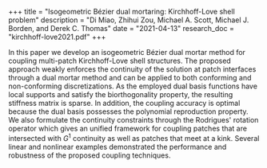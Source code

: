 +++
title = "Isogeometric Bézier dual mortaring: Kirchhoff-Love shell problem"
description = "Di Miao, Zhihui Zou, Michael A. Scott, Michael J. Borden, and Derek C. Thomas"
date = "2021-04-13"
research_doc = "kirchhoff-love2021.pdf"
+++

  In this paper we develop an isogeometric Bézier dual mortar method for coupling multi-patch Kirchhoff-Love shell structures.   The proposed approach weakly enforces the continuity of the solution at patch   interfaces through a dual mortar method and can be applied to both conforming   and non-conforming discretizations.   As the employed dual basis functions have local supports and satisfy the biorthogonality property, the resulting stiffness matrix is sparse.   In addition, the coupling accuracy is optimal because the dual basis possesses the polynomial reproduction property.   We also formulate the continuity constraints through the Rodrigues' rotation operator which gives an unified framework for coupling patches that are intersected with $G^1$ continuity as well as patches that meet at a kink.   Several linear and nonlinear examples demonstrated the performance and robustness of the proposed coupling techniques.

